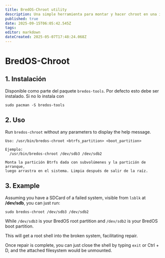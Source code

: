 ```yaml
---
title: BredOS-Chroot utility
description: Una simple herramienta para montar y hacer chroot en una instalación BredOS desde un sistema secundario
published: true
date: 2025-09-15T06:05:42.545Z
tags:
editor: markdown
dateCreated: 2025-05-07T17:48:24.068Z
---
```


# BredOS-Chroot

## 1. Instalación

Disponible como parte del paquete `bredos-tools`. Por defecto esto debe ser instalado. Si no lo instala con

```
sudo pacman -S bredos-tools
```

## 2. Uso

Run `bredos-chroot` without any parameters to display the help message.

```
Uso: /usr/bin/bredos-chroot <btrfs_partition> <boot_partition>

Ejemplo:
  /usr/bin/bredos-chroot /dev/sdb3 /dev/sdb2

Monta la partición Btrfs dada con subvolúmenes y la partición de arranque,
luego arrastra en el sistema. Limpia después de salir de la raíz.
```

## 3. Example

Assuming you have a SDCard of a failed system, visible from `lsblk` at **/dev/sdb**, you can just run:

```
sudo bredos-chroot /dev/sdb3 /dev/sdb2
```

While `/dev/sdb3` is your BredOS root partition and `/dev/sdb2` is your BredOS boot partition.

This will get a root shell into the broken system, facilitating repair.

Once repair is complete, you can just close the shell by typing `exit` or Ctrl + D, and the attached filesystem would be unmounted.